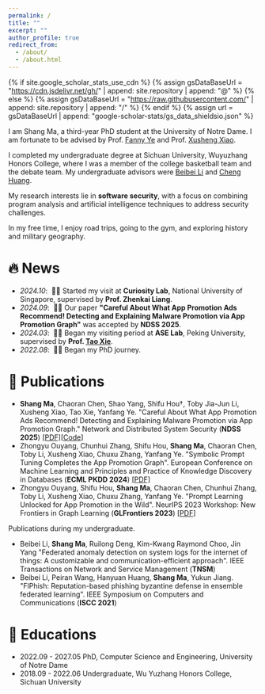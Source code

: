 ```yaml
---
permalink: /
title: ""
excerpt: ""
author_profile: true
redirect_from: 
  - /about/
  - /about.html
---
```


{% if site.google_scholar_stats_use_cdn %}
{% assign gsDataBaseUrl = "https://cdn.jsdelivr.net/gh/" | append: site.repository | append: "@" %}
{% else %}
{% assign gsDataBaseUrl = "https://raw.githubusercontent.com/" | append: site.repository | append: "/" %}
{% endif %}
{% assign url = gsDataBaseUrl | append: "google-scholar-stats/gs_data_shieldsio.json" %}

<span class='anchor' id='about-me'></span>

I am Shang Ma, a third-year PhD student at the University of Notre Dame. I am fortunate to be advised by Prof. [Fanny Ye](http://yes-lab.org/) and Prof. [Xusheng Xiao](https://xusheng-xiao.github.io/).

I completed my undergraduate degree at Sichuan University, Wuyuzhang Honors College, where I was a member of the college basketball team and the debate team. My undergraduate advisors were [Beibei Li](https://li-beibei.github.io/) and [Cheng Huang](https://chenghuang.org/).

My research interests lie in **software security**, with a focus on combining program analysis and artificial intelligence techniques to address security challenges.

In my free time, I enjoy road trips, going to the gym, and exploring history and military geography.

# 🔥 News
- *2024.10*: &nbsp;🎉🎉 Started my visit at **Curiosity Lab**, National University of Singapore, supervised by **Prof. Zhenkai Liang**.
- *2024.09*: &nbsp;🎉🎉 Our paper **"Careful About What App Promotion Ads Recommend! Detecting and Explaining Malware Promotion via App Promotion Graph"** was accepted by **NDSS 2025**.
- *2024.03*: &nbsp;🎉🎉 Began my visiting period at **ASE Lab**, Peking University, supervised by **Prof. [Tao Xie](https://taoxiease.github.io/)**.
- *2022.08*: &nbsp;🎉🎉 Began my PhD journey.

# 📝 Publications 

- **Shang Ma**, Chaoran Chen, Shao Yang, Shifu Hou†,
Toby Jia-Jun Li, Xusheng Xiao, Tao Xie, Yanfang Ye. "Careful About What App Promotion Ads Recommend! Detecting and Explaining Malware Promotion via App Promotion Graph." Network and Distributed System Security (**NDSS 2025**)  [[PDF]](/KiteFlyKid.github.io/docs/NDSS2024_AdGPE__Revision_%20(7).pdf)[[Code](https://github.com/AppPromotionAdsResearch/AdGPE)]
- Zhongyu Ouyang, Chunhui Zhang, Shifu Hou, **Shang Ma**, Chaoran Chen, Toby Li, Xusheng Xiao, Chuxu Zhang, Yanfang Ye. "Symbolic Prompt Tuning Completes the App Promotion Graph". 
European Conference on Machine Learning and Principles and Practice of Knowledge Discovery in Databases (**ECML PKDD 2024**) [[PDF]](https://link.springer.com/chapter/10.1007/978-3-031-70381-2_12)
- Zhongyu Ouyang, Shifu Hou, **Shang Ma**, Chaoran Chen, Chunhui Zhang, Toby Li, Xusheng Xiao, Chuxu Zhang, Yanfang Ye. "Prompt Learning Unlocked for App Promotion in the Wild".
NeurIPS 2023 Workshop: New Frontiers in Graph Learning (**GLFrontiers 2023**) [[PDF](https://openreview.net/pdf?id=JTRErQb2oN)]


Publications during my undergraduate.

- Beibei Li, **Shang Ma**, Ruilong Deng, Kim-Kwang Raymond Choo, Jin Yang
"Federated anomaly detection on system logs for the internet of things: A customizable and communication-efficient approach". IEEE Transactions on Network and Service Management (**TNSM**)
- Beibei Li, Peiran Wang, Hanyuan Huang, **Shang Ma**, Yukun Jiang. "FlPhish: Reputation-based phishing byzantine defense in ensemble federated learning". IEEE Symposium on Computers and Communications (**ISCC 2021**)
<!-- # 🎖 Honors and Awards
- *2021.10* Lorem ipsum dolor sit amet, consectetur adipiscing elit. Vivamus ornare aliquet ipsum, ac tempus justo dapibus sit amet. 
- *2021.09* Lorem ipsum dolor sit amet, consectetur adipiscing elit. Vivamus ornare aliquet ipsum, ac tempus justo dapibus sit amet.  -->

# 📖 Educations
- 2022.09 - 2027.05 PhD, Computer Science and Engineering, University of Notre Dame
- 2018.09 - 2022.06 Undergraduate, Wu Yuzhang Honors College, Sichuan University


<!-- # 💬 Invited Talks
- *2021.06*, Lorem ipsum dolor sit amet, consectetur adipiscing elit. Vivamus ornare aliquet ipsum, ac tempus justo dapibus sit amet. 
- *2021.03*, Lorem ipsum dolor sit amet, consectetur adipiscing elit. Vivamus ornare aliquet ipsum, ac tempus justo dapibus sit amet.  \| [\[video\]](https://github.com/) -->

<!-- # 💻 Internships
- *2019.05 - 2020.02*, [Lorem](https://github.com/), China. -->